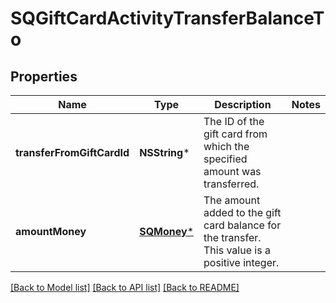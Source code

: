 # SQGiftCardActivityTransferBalanceTo

## Properties
Name | Type | Description | Notes
------------ | ------------- | ------------- | -------------
**transferFromGiftCardId** | **NSString*** | The ID of the gift card from which the specified amount was transferred. | 
**amountMoney** | [**SQMoney***](SQMoney.md) | The amount added to the gift card balance for the transfer. This value is a positive integer. | 

[[Back to Model list]](../README.md#documentation-for-models) [[Back to API list]](../README.md#documentation-for-api-endpoints) [[Back to README]](../README.md)


